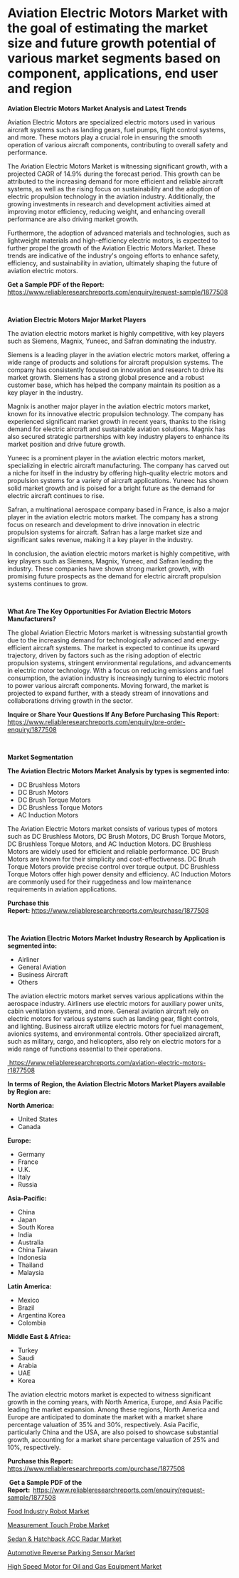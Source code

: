 <p><h1>Aviation Electric Motors Market with the goal of estimating the market size and future growth potential of various market segments based on component, applications, end user and region</h1></p><p><strong>Aviation Electric Motors Market Analysis and Latest Trends</strong></p>
<p><p>Aviation Electric Motors are specialized electric motors used in various aircraft systems such as landing gears, fuel pumps, flight control systems, and more. These motors play a crucial role in ensuring the smooth operation of various aircraft components, contributing to overall safety and performance.</p><p>The Aviation Electric Motors Market is witnessing significant growth, with a projected CAGR of 14.9% during the forecast period. This growth can be attributed to the increasing demand for more efficient and reliable aircraft systems, as well as the rising focus on sustainability and the adoption of electric propulsion technology in the aviation industry. Additionally, the growing investments in research and development activities aimed at improving motor efficiency, reducing weight, and enhancing overall performance are also driving market growth.</p><p>Furthermore, the adoption of advanced materials and technologies, such as lightweight materials and high-efficiency electric motors, is expected to further propel the growth of the Aviation Electric Motors Market. These trends are indicative of the industry's ongoing efforts to enhance safety, efficiency, and sustainability in aviation, ultimately shaping the future of aviation electric motors.</p></p>
<p><strong>Get a Sample PDF of the Report:&nbsp;</strong> <a href="https://www.reliableresearchreports.com/enquiry/request-sample/1877508">https://www.reliableresearchreports.com/enquiry/request-sample/1877508</a></p>
<p>&nbsp;</p>
<p><strong>Aviation Electric Motors Major Market Players</strong></p>
<p><p>The aviation electric motors market is highly competitive, with key players such as Siemens, Magnix, Yuneec, and Safran dominating the industry. </p><p>Siemens is a leading player in the aviation electric motors market, offering a wide range of products and solutions for aircraft propulsion systems. The company has consistently focused on innovation and research to drive its market growth. Siemens has a strong global presence and a robust customer base, which has helped the company maintain its position as a key player in the industry.</p><p>Magnix is another major player in the aviation electric motors market, known for its innovative electric propulsion technology. The company has experienced significant market growth in recent years, thanks to the rising demand for electric aircraft and sustainable aviation solutions. Magnix has also secured strategic partnerships with key industry players to enhance its market position and drive future growth.</p><p>Yuneec is a prominent player in the aviation electric motors market, specializing in electric aircraft manufacturing. The company has carved out a niche for itself in the industry by offering high-quality electric motors and propulsion systems for a variety of aircraft applications. Yuneec has shown solid market growth and is poised for a bright future as the demand for electric aircraft continues to rise.</p><p>Safran, a multinational aerospace company based in France, is also a major player in the aviation electric motors market. The company has a strong focus on research and development to drive innovation in electric propulsion systems for aircraft. Safran has a large market size and significant sales revenue, making it a key player in the industry.</p><p>In conclusion, the aviation electric motors market is highly competitive, with key players such as Siemens, Magnix, Yuneec, and Safran leading the industry. These companies have shown strong market growth, with promising future prospects as the demand for electric aircraft propulsion systems continues to grow.</p></p>
<p>&nbsp;</p>
<p><strong>What Are The Key Opportunities For Aviation Electric Motors Manufacturers?</strong></p>
<p><p>The global Aviation Electric Motors market is witnessing substantial growth due to the increasing demand for technologically advanced and energy-efficient aircraft systems. The market is expected to continue its upward trajectory, driven by factors such as the rising adoption of electric propulsion systems, stringent environmental regulations, and advancements in electric motor technology. With a focus on reducing emissions and fuel consumption, the aviation industry is increasingly turning to electric motors to power various aircraft components. Moving forward, the market is projected to expand further, with a steady stream of innovations and collaborations driving growth in the sector.</p></p>
<p><strong>Inquire or Share Your Questions If Any Before Purchasing This Report:</strong> <a href="https://www.reliableresearchreports.com/enquiry/pre-order-enquiry/1877508">https://www.reliableresearchreports.com/enquiry/pre-order-enquiry/1877508</a></p>
<p>&nbsp;</p>
<p><strong>Market Segmentation</strong></p>
<p><strong>The Aviation Electric Motors Market Analysis by types is segmented into:</strong></p>
<p><ul><li>DC Brushless Motors</li><li>DC Brush Motors</li><li>DC Brush Torque Motors</li><li>DC Brushless Torque Motors</li><li>AC Induction Motors</li></ul></p>
<p><p>The Aviation Electric Motors market consists of various types of motors such as DC Brushless Motors, DC Brush Motors, DC Brush Torque Motors, DC Brushless Torque Motors, and AC Induction Motors. DC Brushless Motors are widely used for efficient and reliable performance. DC Brush Motors are known for their simplicity and cost-effectiveness. DC Brush Torque Motors provide precise control over torque output. DC Brushless Torque Motors offer high power density and efficiency. AC Induction Motors are commonly used for their ruggedness and low maintenance requirements in aviation applications.</p></p>
<p><strong>Purchase this Report:&nbsp;</strong><a href="https://www.reliableresearchreports.com/purchase/1877508">https://www.reliableresearchreports.com/purchase/1877508</a></p>
<p>&nbsp;</p>
<p><strong>The Aviation Electric Motors Market Industry Research by Application is segmented into:</strong></p>
<p><ul><li>Airliner</li><li>General Aviation</li><li>Business Aircraft</li><li>Others</li></ul></p>
<p><p>The aviation electric motors market serves various applications within the aerospace industry. Airliners use electric motors for auxiliary power units, cabin ventilation systems, and more. General aviation aircraft rely on electric motors for various systems such as landing gear, flight controls, and lighting. Business aircraft utilize electric motors for fuel management, avionics systems, and environmental controls. Other specialized aircraft, such as military, cargo, and helicopters, also rely on electric motors for a wide range of functions essential to their operations.</p></p>
<p><a href="https://www.reliableresearchreports.com/aviation-electric-motors-r1877508">&nbsp;https://www.reliableresearchreports.com/aviation-electric-motors-r1877508</a></p>
<p><strong>In terms of Region, the Aviation Electric Motors Market Players available by Region are:</strong></p>
<p>
    <p> <strong> North America: </strong>
        <ul>
            <li>United States</li>
            <li>Canada</li>
        </ul>
        </p> 
    <p> <strong> Europe: </strong>
        <ul>
            <li>Germany</li>
            <li>France</li>
            <li>U.K.</li>
            <li>Italy</li>
            <li>Russia</li>
        </ul>
        </p> 
    <p> <strong> Asia-Pacific: </strong>
        <ul>
            <li>China</li>
            <li>Japan</li>
            <li>South Korea</li>
            <li>India</li>
            <li>Australia</li>
            <li>China Taiwan</li>
            <li>Indonesia</li>
            <li>Thailand</li>
            <li>Malaysia</li>
        </ul>
        </p> 
    <p> <strong> Latin America: </strong>
        <ul>
            <li>Mexico</li>
            <li>Brazil</li>
            <li>Argentina Korea</li>
            <li>Colombia</li>
        </ul>
        </p> 
    <p> <strong> Middle East & Africa: </strong>
        <ul>
            <li>Turkey</li>
            <li>Saudi</li>
            <li>Arabia</li>
            <li>UAE</li>
            <li>Korea</li>
        </ul>
    </p>
    </p>
<p><p>The aviation electric motors market is expected to witness significant growth in the coming years, with North America, Europe, and Asia Pacific leading the market expansion. Among these regions, North America and Europe are anticipated to dominate the market with a market share percentage valuation of 35% and 30%, respectively. Asia Pacific, particularly China and the USA, are also poised to showcase substantial growth, accounting for a market share percentage valuation of 25% and 10%, respectively.</p></p>
<p><strong>Purchase this Report: </strong><a href="https://www.reliableresearchreports.com/purchase/1877508">https://www.reliableresearchreports.com/purchase/1877508</a></p>
<p>&nbsp;<strong>Get a Sample PDF of the Report:&nbsp;&nbsp;</strong><a href="https://www.reliableresearchreports.com/enquiry/request-sample/1877508">https://www.reliableresearchreports.com/enquiry/request-sample/1877508</a></p>
<p><strong></strong></p>
<p><p><a href="https://issuu.com/reportprime-2/docs/food-industry-robot-market-size-2030.pptx">Food Industry Robot Market</a></p><p><a href="https://github.com/angelajermaine/Market-Research-Report-List-4/blob/main/measurement-touch-probe-market.md">Measurement Touch Probe Market</a></p><p><a href="https://www.linkedin.com/pulse/sedan-hatchback-acc-radar-market-global-regional-4qmae?trackingId=j4eF54ANSh65sqYveTzzlg%3D%3D">Sedan & Hatchback ACC Radar Market</a></p><p><a href="https://www.linkedin.com/pulse/automotive-reverse-parking-sensor-market-size-growing-vqioe?trackingId=pBLXmCFUQu6%2Fp%2FIa%2F5ruYg%3D%3D">Automotive Reverse Parking Sensor Market</a></p><p><a href="https://issuu.com/reportprime-2/docs/high-speed-motor-for-oil-and-gas-equipment-market-">High Speed Motor for Oil and Gas Equipment Market</a></p></p>